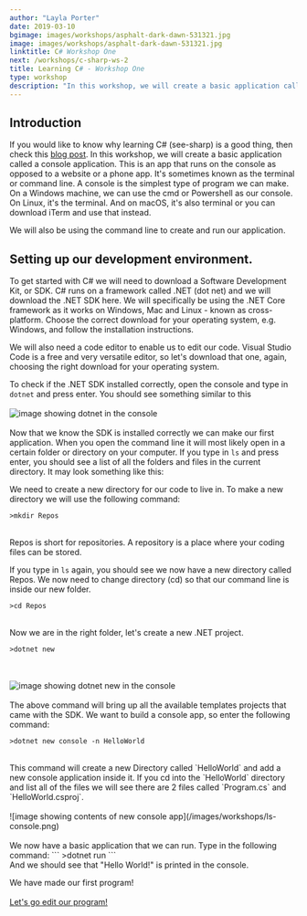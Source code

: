 ```yaml
---
author: "Layla Porter"
date: 2019-03-10
bgimage: images/workshops/asphalt-dark-dawn-531321.jpg
image: images/workshops/asphalt-dark-dawn-531321.jpg
linktitle: C# Workshop One
next: /workshops/c-sharp-ws-2
title: Learning C# - Workshop One
type: workshop
description: "In this workshop, we will create a basic application called a console application. This is an app that runs on the console, sometimes known as the terminal or command line."
---
```


## Introduction
If you would like to know why learning C# (see-sharp) is a good thing, then check this [blog post](http://www.bestprogramminglanguagefor.me/why-learn-c-sharp).
In this workshop, we will create a basic application called a console application. This is an app that runs on the console as opposed to a website or a phone app. It's sometimes known as the terminal or command line. A console is the simplest type of program we can make.
On a Windows machine, we can use the cmd or Powershell as our console.
On Linux, it's the terminal.
And on macOS, it's also terminal or you can download iTerm and use that instead.

We will also be using the command line to create and run our application.

## Setting up our development environment.

To get started with C# we will need to download a Software Development Kit, or SDK. C# runs on a framework called .NET (dot net) and we will download the .NET SDK here. We will specifically be using the .NET Core framework as it works on Windows, Mac and Linux - known as cross-platform.
Choose the correct download for your operating system, e.g. Windows, and follow the installation instructions.

We will also need a code editor to enable us to edit our code.  Visual Studio Code is a free and very versatile editor, so let's download that one, again, choosing the right download for your operating system.

To check if the .NET SDK installed correctly, open the console and type in `dotnet` and press enter.
You should see something similar to this
<br/><br/>
![image showing dotnet in the console](/images/workshops/dotnet-check.png)
<br/><br/>
Now that we know the SDK is installed correctly we can make our first application.
When you open the command line it will most likely open in a certain folder or directory on your computer.
If you type in `ls` and press enter, you should see a list of all the folders and files in the current directory.  It may look something like this:

We need to create a new directory for our code to live in.
To make a new directory we will use the following command:

```
>mkdir Repos
```
</br>
Repos is short for repositories.  A repository is a place where your coding files can be stored.

If you type in `ls` again, you should see we now have a new directory called Repos.
We now need to change directory (cd) so that our command line is inside our new folder.

```
>cd Repos
```
</br>
Now we are in the right folder, let's create a new .NET project.

```
>dotnet new
```
<br/><br/>
![image showing dotnet new in the console](/images/workshops/dotnet-new.png)
<br/><br/>
The above command will bring up all the available templates projects that came with the SDK.  We want to build a console app, so enter the following command:
</br>
```
>dotnet new console -n HelloWorld
```
</br>
This command will create a new Directory called `HelloWorld` and add a new console application inside it.
If you cd into the `HelloWorld` directory and list all of the files we will see there are 2 files called `Program.cs` and `HelloWorld.csproj`.
<br/><br/>
![image showing contents of new console app](/images/workshops/ls-console.png)
<br/><br/>
We now have a basic application that we can run.
Type in the following command:
```
>dotnet run
```
</br>
And we should see that "Hello World!" is printed in the console.

We have made our first program!
</br></br>
[Let's go edit our program!](/workshops/c-sharp-ws-2)